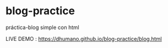 # blog-practice
práctica-blog simple con html

LIVE DEMO : https://dhumano.github.io/blog-practice/blog.html
